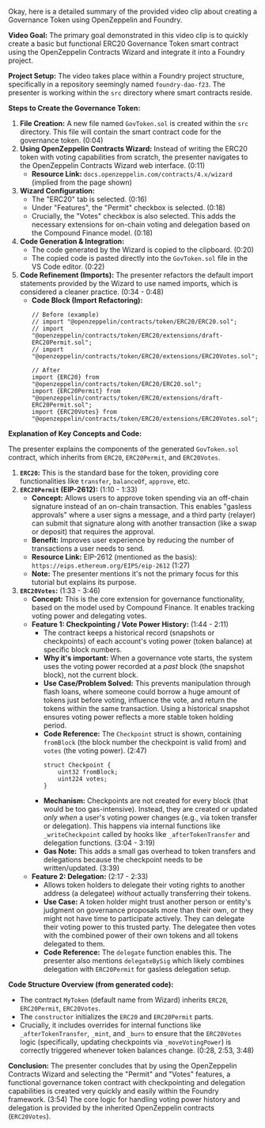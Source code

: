 Okay, here is a detailed summary of the provided video clip about creating a Governance Token using OpenZeppelin and Foundry.

**Video Goal:**
The primary goal demonstrated in this video clip is to quickly create a basic but functional ERC20 Governance Token smart contract using the OpenZeppelin Contracts Wizard and integrate it into a Foundry project.

**Project Setup:**
The video takes place within a Foundry project structure, specifically in a repository seemingly named `foundry-dao-f23`. The presenter is working within the `src` directory where smart contracts reside.

**Steps to Create the Governance Token:**

1.  **File Creation:** A new file named `GovToken.sol` is created within the `src` directory. This file will contain the smart contract code for the governance token. (0:04)
2.  **Using OpenZeppelin Contracts Wizard:** Instead of writing the ERC20 token with voting capabilities from scratch, the presenter navigates to the OpenZeppelin Contracts Wizard web interface. (0:11)
    *   **Resource Link:** `docs.openzeppelin.com/contracts/4.x/wizard` (implied from the page shown)
3.  **Wizard Configuration:**
    *   The "ERC20" tab is selected. (0:16)
    *   Under "Features", the "Permit" checkbox is selected. (0:18)
    *   Crucially, the "Votes" checkbox is also selected. This adds the necessary extensions for on-chain voting and delegation based on the Compound Finance model. (0:18)
4.  **Code Generation & Integration:**
    *   The code generated by the Wizard is copied to the clipboard. (0:20)
    *   The copied code is pasted directly into the `GovToken.sol` file in the VS Code editor. (0:22)
5.  **Code Refinement (Imports):** The presenter refactors the default import statements provided by the Wizard to use named imports, which is considered a cleaner practice. (0:34 - 0:48)
    *   **Code Block (Import Refactoring):**
        ```solidity
        // Before (example)
        // import "@openzeppelin/contracts/token/ERC20/ERC20.sol";
        // import "@openzeppelin/contracts/token/ERC20/extensions/draft-ERC20Permit.sol";
        // import "@openzeppelin/contracts/token/ERC20/extensions/ERC20Votes.sol";

        // After
        import {ERC20} from "@openzeppelin/contracts/token/ERC20/ERC20.sol";
        import {ERC20Permit} from "@openzeppelin/contracts/token/ERC20/extensions/draft-ERC20Permit.sol";
        import {ERC20Votes} from "@openzeppelin/contracts/token/ERC20/extensions/ERC20Votes.sol";
        ```

**Explanation of Key Concepts and Code:**

The presenter explains the components of the generated `GovToken.sol` contract, which inherits from `ERC20`, `ERC20Permit`, and `ERC20Votes`.

1.  **`ERC20`:** This is the standard base for the token, providing core functionalities like `transfer`, `balanceOf`, `approve`, etc.
2.  **`ERC20Permit` (EIP-2612):** (1:10 - 1:33)
    *   **Concept:** Allows users to approve token spending via an off-chain signature instead of an on-chain transaction. This enables "gasless approvals" where a user signs a message, and a third party (relayer) can submit that signature along with another transaction (like a swap or deposit) that requires the approval.
    *   **Benefit:** Improves user experience by reducing the number of transactions a user needs to send.
    *   **Resource Link:** EIP-2612 (mentioned as the basis): `https://eips.ethereum.org/EIPS/eip-2612` (1:27)
    *   **Note:** The presenter mentions it's not the primary focus for this tutorial but explains its purpose.
3.  **`ERC20Votes`:** (1:33 - 3:46)
    *   **Concept:** This is the core extension for governance functionality, based on the model used by Compound Finance. It enables tracking voting power and delegating votes.
    *   **Feature 1: Checkpointing / Vote Power History:** (1:44 - 2:11)
        *   The contract keeps a historical record (snapshots or checkpoints) of each account's voting power (token balance) at specific block numbers.
        *   **Why it's important:** When a governance vote starts, the system uses the voting power recorded at a *past* block (the snapshot block), not the current block.
        *   **Use Case/Problem Solved:** This prevents manipulation through flash loans, where someone could borrow a huge amount of tokens just before voting, influence the vote, and return the tokens within the same transaction. Using a historical snapshot ensures voting power reflects a more stable token holding period.
        *   **Code Reference:** The `Checkpoint` struct is shown, containing `fromBlock` (the block number the checkpoint is valid from) and `votes` (the voting power). (2:47)
            ```solidity
            struct Checkpoint {
                uint32 fromBlock;
                uint224 votes;
            }
            ```
        *   **Mechanism:** Checkpoints are not created for every block (that would be too gas-intensive). Instead, they are created or updated *only when* a user's voting power changes (e.g., via token transfer or delegation). This happens via internal functions like `_writeCheckpoint` called by hooks like `_afterTokenTransfer` and delegation functions. (3:04 - 3:19)
        *   **Gas Note:** This adds a small gas overhead to token transfers and delegations because the checkpoint needs to be written/updated. (3:39)
    *   **Feature 2: Delegation:** (2:17 - 2:33)
        *   Allows token holders to delegate their voting rights to another address (a delegatee) *without* actually transferring their tokens.
        *   **Use Case:** A token holder might trust another person or entity's judgment on governance proposals more than their own, or they might not have time to participate actively. They can delegate their voting power to this trusted party. The delegatee then votes with the combined power of their own tokens and all tokens delegated to them.
        *   **Code Reference:** The `delegate` function enables this. The presenter also mentions `delegateBySig` which likely combines delegation with `ERC20Permit` for gasless delegation setup.

**Code Structure Overview (from generated code):**

*   The contract `MyToken` (default name from Wizard) inherits `ERC20`, `ERC20Permit`, `ERC20Votes`.
*   The `constructor` initializes the `ERC20` and `ERC20Permit` parts.
*   Crucially, it includes overrides for internal functions like `_afterTokenTransfer`, `_mint`, and `_burn` to ensure that the `ERC20Votes` logic (specifically, updating checkpoints via `_moveVotingPower`) is correctly triggered whenever token balances change. (0:28, 2:53, 3:48)

**Conclusion:**
The presenter concludes that by using the OpenZeppelin Contracts Wizard and selecting the "Permit" and "Votes" features, a functional governance token contract with checkpointing and delegation capabilities is created very quickly and easily within the Foundry framework. (3:54) The core logic for handling voting power history and delegation is provided by the inherited OpenZeppelin contracts (`ERC20Votes`).